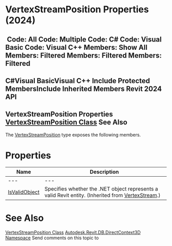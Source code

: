 # VertexStreamPosition Properties (2024)

﻿
 Code: All Code: Multiple Code: C# Code: Visual Basic Code: Visual C++  Members: Show All Members: Filtered Members: Filtered Members: Filtered   
---  
C#Visual BasicVisual C++
Include Protected MembersInclude Inherited Members
Revit 2024 API  
---  
VertexStreamPosition Properties  
[VertexStreamPosition Class](b6576b22-59f1-5cd1-962c-d65f17c198fb.md "VertexStreamPosition Class") See Also  
---  
The [VertexStreamPosition](b6576b22-59f1-5cd1-962c-d65f17c198fb.md "VertexStreamPosition Class") type exposes the following members.
# Properties
| Name | Description |
| --- | --- |
| --- | --- | --- |
| [IsValidObject](a3427221-dff6-6476-8b6a-0f4c202fc8fc.md "IsValidObject Property") | Specifies whether the .NET object represents a valid Revit entity.  (Inherited from [VertexStream](a7a2d911-e3e4-84a7-a0c2-6aa5a28ae2ed.md "VertexStream Class").) |

# See Also
[VertexStreamPosition Class](b6576b22-59f1-5cd1-962c-d65f17c198fb.md "VertexStreamPosition Class")
[Autodesk.Revit.DB.DirectContext3D Namespace](f4ba10f0-55ea-5344-173b-688405391794.md "Autodesk.Revit.DB.DirectContext3D Namespace")
Send comments on this topic to 